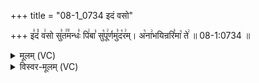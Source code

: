 +++
title = "08-1_0734 इदं वसो"

+++
इ꣣दं꣡ व꣢सो सु꣣त꣢꣫मन्धः꣣ पि꣢बा꣣ सु꣡पू꣢र्णमु꣣द꣡र꣢म्। अ꣡ना꣢भयिन्ररि꣣मा꣡ ते꣢ ॥ 08-1:0734 ॥

<details><summary>मूलम् (VC)</summary>

इ꣣द꣡म् व꣢सो सु꣣त꣢꣫मन्धः꣣ पि꣢बा꣣ सु꣡पू꣢र्णमु꣣द꣡र꣢म् । अ꣡ना꣢भयिन्ररि꣣मा꣡ ते꣢ ॥७३४॥
</details>

<details><summary>विस्वर-मूलम् (VC)</summary>

इदम् वसो सुतमन्धः पिबा सुपूर्णमुदरम् । अनाभयिन्ररिमा ते ॥७३४॥
</details>